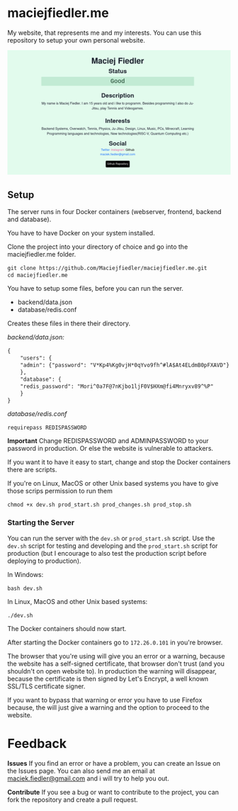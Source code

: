 # maciejfiedler.me
My website, that represents me and my interests. You can use this repository to setup your own personal website.

![enter image description here](https://github.com/Maciejfiedler/maciejfiedler.me/raw/main/Assets/Screenshot.png)

## Setup

The server runs in four Docker containers (webserver, frontend, backend and database).

You have to have Docker on your system installed.

Clone the project into your directory of choice and go into the maciejfiedler.me folder.

    git clone https://github.com/Maciejfiedler/maciejfiedler.me.git
    cd maciejfiedler.me
    
You have to setup some files, before you can run the server.

- backend/data.json
- database/redis.conf

Creates these files in there their directory.

*backend/data.json:*
```
{ 
    "users": {
	"admin": {"password": "V*Kp4%Kg0vjH*0qYvo9fh^#lA$At4ELdmB0pFXAVD"}
    },
    "database": {
	"redis_password": "Mori^0a7F@7nKjbo1ljF0V$HXm@fi4Mnryxv89^%P"
    }
}
```
*database/redis.conf*

	requirepass REDISPASSWORD

**Important**
Change REDISPASSWORD and ADMINPASSWORD to your password in production. Or else the website is vulnerable to attackers.

If you want it to have it easy to start, change and stop the Docker containers there are scripts.

If you're on Linux, MacOS or other Unix based systems you have to give those scrips permission to run them

	chmod +x dev.sh prod_start.sh prod_changes.sh prod_stop.sh
	
### Starting the Server
You can run the server with the `dev.sh` or `prod_start.sh` script. Use the `dev.sh` script for testing and developing and the `prod_start.sh` script for production (but I encourage to also test the production script before deploying to production).

In Windows:

	bash dev.sh

In Linux, MacOS and other Unix based systems:

	./dev.sh
	
The Docker containers should now start.

After starting the Docker containers go to `172.26.0.101` in you're browser.

The browser that you're using will give you an error or a warning, because the website has a self-signed certificate, that browser don't trust (and you shouldn't on open website to). In production the warning will disappear, because the certificate is then signed by Let's Encrypt, a well known SSL/TLS certificate signer.

If you want to bypass that warning or error you have to use Firefox because, the will just give a warning and the option to proceed to the website.

# Feedback
**Issues**
If you find an error or have a problem, you can create an Issue on the Issues page. You can also send me an email at [maciek.fiedler@gmail.com](mailto:maciek.fiedler@gmail.com) and i will try to help you out.

**Contribute**
If you see a bug or want to contribute to the project, you can fork the repository and create a pull request.

